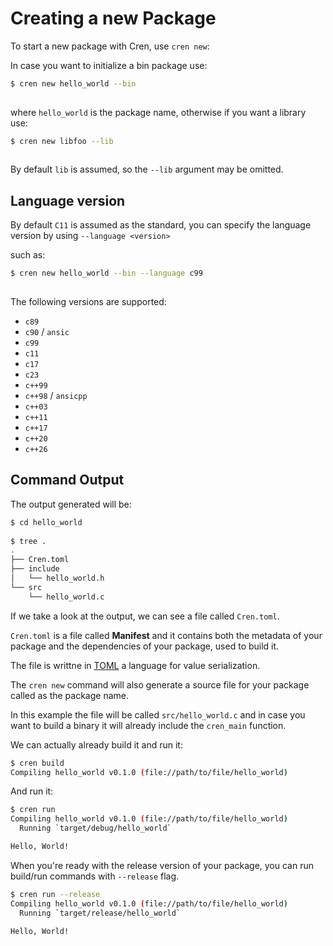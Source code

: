 # Creating a new Package

To start a new package with Cren, use `cren new`:

In case you want to initialize a bin package use:

```sh
$ cren new hello_world --bin
 
```

where `hello_world` is the package name, otherwise if you want a library use:

```sh
$ cren new libfoo --lib
 
```

By default `lib` is assumed, so the `--lib` argument may be omitted.

## Language version

By default `C11` is assumed as the standard, you can specify the language version by using `--language <version>`

such as:

```sh
$ cren new hello_world --bin --language c99
 
```

The following versions are supported:

- `c89`
- `c90` / `ansic`
- `c99`
- `c11`
- `c17`
- `c23`
- `c++99`
- `c++98` / `ansicpp`
- `c++03`
- `c++11`
- `c++17`
- `c++20`
- `c++26`

## Command Output

The output generated will be:

```sh
$ cd hello_world
 
$ tree .
.
├── Cren.toml
├── include
│   └── hello_world.h
└── src
    └── hello_world.c
```

If we take a look at the output, we can see a file called `Cren.toml`.

`Cren.toml` is a file called **Manifest** and it contains both the metadata of your package and
the dependencies of your package, used to build it.

The file is writtne in [TOML](https://toml.io/) a language for value serialization.

The `cren new` command will also generate a source file for your package called as the package name.

In this example the file will be called `src/hello_world.c` and in case you want to build a binary it will already include the `cren_main` function.

We can actually already build it and run it:

```sh
$ cren build
Compiling hello_world v0.1.0 (file://path/to/file/hello_world)
```

And run it:

```sh
$ cren run
Compiling hello_world v0.1.0 (file://path/to/file/hello_world)
  Running `target/debug/hello_world`

Hello, World!
```

When you're ready with the release version of your package, you can run build/run commands with
`--release` flag.

```sh
$ cren run --release
Compiling hello_world v0.1.0 (file://path/to/file/hello_world)
  Running `target/release/hello_world`

Hello, World!
```
